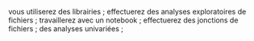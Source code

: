 



vous utiliserez des librairies ;
effectuerez des analyses exploratoires de fichiers ;
travaillerez avec un notebook ;
effectuerez des jonctions de fichiers ;
des analyses univariées ;


